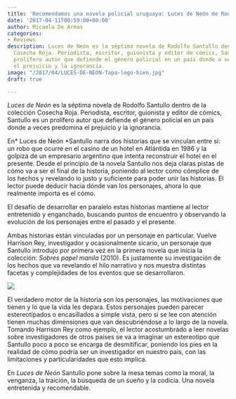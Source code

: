 ```yaml
---
title: 'Recomendamos una novela policial uruguaya: Luces de Neón de Rodolfo Santullo'
date: '2017-04-11T00:59:00+00:00'
author: Micaela De Armas
categories:
- Reviews
description: Luces de Neón es la séptima novela de Rodolfo Santullo dentro de la colección
  Cosecha Roja. Periodista, escritor, guionista y editor de cómics, Santullo es un
  prolífero autor que defiende el género policial en un país donde a veces predomina
  el prejuicio y la ignorancia.
image: "/2017/04/LUCES-DE-NEON-Tapa-logo-bien.jpg"
draft: true

---
```



*Luces de Neón* es la séptima novela de Rodolfo Santullo dentro de la colección Cosecha Roja. Periodista, escritor, guionista y editor de cómics, Santullo es un prolífero autor que defiende el género policial en un país donde a veces predomina el prejuicio y la ignorancia.

En* Luces de Neón *Santullo narra dos historias que se vinculan entre sí: un robo que ocurre en el casino de un hotel en Atlántida en 1986 y la golpiza de un empresario argentino que intenta reconstruir el hotel en el presente. Desde el principio de la novela Santullo nos deja claras pistas de cómo va a ser el final de la historia, poniendo al lector como cómplice de los hechos y revelando lo justo y suficiente para poder unir las historias. El lector puede deducir hacia dónde van los personajes, ahora lo que realmente importa es el cómo.

El desafío de desarrollar en paralelo estas historias mantiene al lector entretenido y enganchado, buscando puntos de encuentro y observando la evolución de los personajes entre el pasado y el presente.

Ambas historias están vinculadas por un personaje en particular. Vuelve Harrison Rey, investigador y ocasionalmente sicario, un personaje que Santullo introdujo por primera vez en la primera novela que inicia la colección: *Sobres papel manila* (2010). Es justamente su investigación de los hechos que va revelando el hilo narrativo y nos muestra distintas facetas y complejidades de los eventos que se desarrollaron.

![](/img/2017/04/santullo-luces-de-neon_fullscreen.jpg)

El verdadero motor de la historia son los personajes, las motivaciones que tienen y lo que la vida les depara. Estos personajes pueden parecer estereotipados o encasillados a simple vista, pero si se lee con atención tienen muchas dimensiones que van descubriéndose a lo largo de la novela. Tomando Harrison Rey como ejemplo, el lector acostumbrado a leer novelas sobre investigadores de otros países se va a imaginar un estereotipo que Santullo poco a poco se encarga de desmitificar, poniendo los pies en la realidad de cómo podría ser un investigador en nuestro país, con las limitaciones y particularidades que esto implica.

En *Luces de Neón* Santullo pone sobre la mesa temas como la moral, la venganza, la traición, la búsqueda de un sueño y la codicia. Una novela entretenida y recomendable.